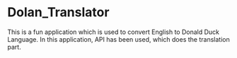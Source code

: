 # Dolan_Translator
This is a fun application which is used to convert English to Donald Duck Language. In this application, API has been used, which does the translation part.
